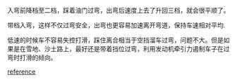 入弯前降档至二档，踩着油门过弯，出弯后速度上去了升回三档，就会很平顺了。

带档入弯，这样不仅过弯安全，出弯也更容易加速离开弯道，保持车速相对平均.

低速的时候车不容易失控打滑，踩住离合相当于空挡溜车过弯，问题不大。但是如果是在雪地、沙土路上，最好还是带着挡位过弯，利用发动机牵引力遏制车子在过弯时打滑的倾向。

[reference](http://www.xincheping.com/aotu/68417.html)

